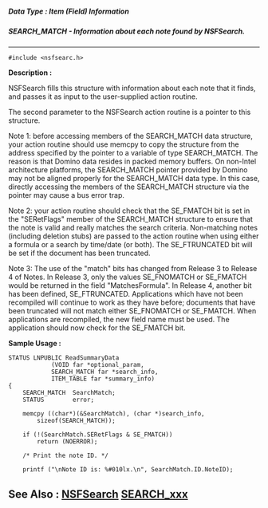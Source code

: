 ##### Data Type : Item (Field) Information
##### SEARCH_MATCH - Information about each note found by NSFSearch.
---
```
#include <nsfsearc.h>
```
**Description :**

NSFSearch fills this structure with information about each note that it finds, 
and passes it as input to the user-supplied action routine.

The second parameter to the NSFSearch action routine is a pointer to this 
structure.

Note 1: before accessing members of the SEARCH_MATCH data structure, your 
action routine should use memcpy to copy the structure from the address 
specified by the pointer to a variable of type SEARCH_MATCH. The reason is that 
Domino data resides in packed memory buffers. On non-Intel architecture 
platforms, the SEARCH_MATCH pointer provided by Domino may not be aligned 
properly for the SEARCH_MATCH data type. In this case, directly accessing the 
members of the SEARCH_MATCH structure via the pointer may cause a bus error 
trap.

Note 2: your action routine should check that the SE_FMATCH bit is set in the 
"SERetFlags" member of the SEARCH_MATCH structure to ensure that the note is 
valid and really matches the search criteria. Non-matching notes (including 
deletion stubs) are passed to the action routine when using either a formula or 
a search by time/date (or both).  The SE_FTRUNCATED bit will be set if the 
document has been truncated.

Note 3:  The use of the "match" bits has changed from Release 3 to Release 4 of 
Notes.  In Release 3, only the values SE_FNOMATCH or SE_FMATCH would be 
returned in the field "MatchesFormula".  In Release 4, another bit has been 
defined, SE_FTRUNCATED.  Applications which have not been recompiled will 
continue to work as they have before;  documents that have been truncated will 
not match either SE_FNOMATCH or SE_FMATCH.  When applications are recompiled, 
the new field name must be used.  The application should now check for the 
SE_FMATCH bit.

**Sample Usage :**
```
STATUS LNPUBLIC ReadSummaryData
            (VOID far *optional_param,
            SEARCH_MATCH far *search_info,
            ITEM_TABLE far *summary_info)
{
    SEARCH_MATCH  SearchMatch;
    STATUS        error;

    memcpy ((char*)(&SearchMatch), (char *)search_info,
        sizeof(SEARCH_MATCH));

    if (!(SearchMatch.SERetFlags & SE_FMATCH))
        return (NOERROR);

    /* Print the note ID. */

    printf ("\nNote ID is: %#010lx.\n", SearchMatch.ID.NoteID);
```
**See Also :**
[NSFSearch](/domino-c-api-docs/reference/Func/NSFSearch)
[SEARCH_xxx](/domino-c-api-docs/reference/Symb/SEARCH_xxx)
---
